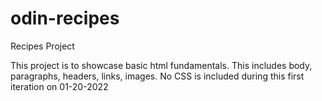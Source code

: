 # odin-recipes
Recipes Project 

This project is to showcase basic html fundamentals. This includes body, paragraphs, headers, links, images. No CSS is included during this first iteration on 01-20-2022

